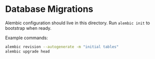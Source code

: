 # Database Migrations

Alembic configuration should live in this directory. Run `alembic init` to bootstrap when ready.

Example commands:

```bash
alembic revision --autogenerate -m "initial tables"
alembic upgrade head
```
